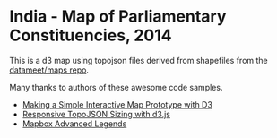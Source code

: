 India - Map of Parliamentary Constituencies, 2014
====

This is a d3 map using topojson files derived from shapefiles from the <a href="https://github.com/datameet/maps"> datameet/maps repo</a>.

Many thanks to authors of these awesome code samples.
* <a href="http://suffenus.wordpress.com/2014/01/07/making-interactive-maps-with-d3-for-total-beginners/">Making a Simple Interactive Map Prototype with D3</a>
* <a href="http://bl.ocks.org/jczaplew/4444770">Responsive TopoJSON Sizing with d3.js</a>
* <a href="https://www.mapbox.com/tilemill/docs/guides/advanced-legends/">Mapbox Advanced Legends</a>

